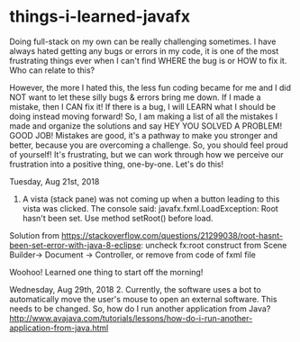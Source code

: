 # things-i-learned-javafx
Doing full-stack on my own can be really challenging sometimes. I have always hated getting any bugs or errors in my code, it is one of the most frustrating things ever when I can't find WHERE the bug is or HOW to fix it. Who can relate to this? 

However, the more I hated this, the less fun coding became for me and I did NOT want to let these silly bugs &amp; errors bring me down. If I made a mistake, then I CAN fix it! If there is a bug, I will LEARN what I should be doing instead moving forward! So, I am making a list of all the mistakes I made and organize the solutions and say HEY YOU SOLVED A PROBLEM! GOOD JOB! Mistakes are good, it's a pathway to make you stronger and better, because you are overcoming a challenge. So, you should feel proud of yourself! It's frustrating, but we can work through how we perceive our frustration into a positive thing, one-by-one. Let's do this!



Tuesday, Aug 21st, 2018
1. A vista (stack pane) was not coming up when a button leading to this vista was clicked. The console said: javafx.fxml.LoadException: Root hasn't been set. Use method setRoot() before load.

Solution from https://stackoverflow.com/questions/21299038/root-hasnt-been-set-error-with-java-8-eclipse: uncheck fx:root construct from Scene Builder-> Document -> Controller, or remove from code of fxml file

Woohoo! Learned one thing to start off the morning!

Wednesday, Aug 29th, 2018
2. Currently, the software uses a bot to automatically move the user's mouse to open an external software. This needs to be changed. So, how do I run another application from Java?
http://www.avajava.com/tutorials/lessons/how-do-i-run-another-application-from-java.html
